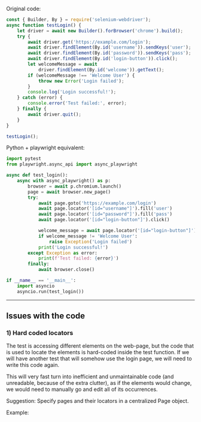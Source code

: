 
Original code:
```js
const { Builder, By } = require('selenium-webdriver');
async function testLogin() {
    let driver = await new Builder().forBrowser('chrome').build();
    try {
        await driver.get('https://example.com/login');
        await driver.findElement(By.id('username')).sendKeys('user');
        await driver.findElement(By.id('password')).sendKeys('pass');
        await driver.findElement(By.id('login-button')).click();
        let welcomeMessage = await
            driver.findElement(By.id('welcome')).getText();
        if (welcomeMessage !== 'Welcome User') {
            throw new Error('Login failed');
        }
        console.log('Login successful!');
    } catch (error) {
        console.error('Test failed:', error);
    } finally {
        await driver.quit();
    }
}

testLogin();
```

Python + playwright equivalent:
```python
import pytest
from playwright.async_api import async_playwright

async def test_login():
    async with async_playwright() as p:
        browser = await p.chromium.launch()
        page = await browser.new_page()
        try:
            await page.goto('https://example.com/login')
            await page.locator('[id="username"]').fill('user')
            await page.locator('[id="password"]').fill('pass')
            await page.locator('[id="login-button"]').click()

            welcome_message = await page.locator('[id="login-button"]').text_content()
            if welcome_message != 'Welcome User':
                raise Exception('Login failed')
            print('Login successful!')
        except Exception as error:
            print(f'Test failed: {error}')
        finally:
            await browser.close()

if __name__ == '__main__':
    import asyncio
    asyncio.run(test_login())
```

---

## Issues with the code

### 1) Hard coded locators
The test is accessing different elements on the web-page, but the code that is used to locate the elements is hard-coded inside the test function. If we will have another test that will somehow use the login page, we will need to write this code again.

This will very fast turn into inefficient and unmaintainable code (and unreadable, because of the extra clutter), as if the elements would change, we would need to manually go and edit all of its occurrences.

Suggestion: Specify pages and their locators in a centralized Page object.

Example:

